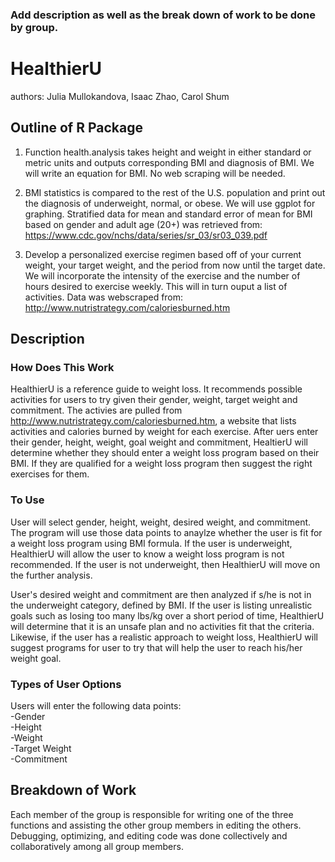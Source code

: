 ### Add description as well as the break down of work to be done by group. 


# HealthierU
authors: Julia Mullokandova, Isaac Zhao, Carol Shum

## Outline of R Package
1. Function health.analysis takes height and weight in either standard or metric units and outputs corresponding BMI and diagnosis of BMI. We will write an equation for BMI. No web scraping will be needed.

2. BMI statistics is compared to the rest of the U.S. population and print out the diagnosis of underweight, normal, or obese. We will use ggplot for graphing. Stratified data for mean and standard error of mean for BMI based on gender and adult age (20+) was retrieved from: https://www.cdc.gov/nchs/data/series/sr_03/sr03_039.pdf

3. Develop a personalized exercise regimen based off of your current weight, your target weight, and the period from now until the target date. We will incorporate the intensity of the exercise and the number of hours desired to exercise weekly. This will in turn ouput a list of activities. Data was webscraped from: http://www.nutristrategy.com/caloriesburned.htm


## Description
### How Does This Work
HealthierU is a reference guide to weight loss. It recommends possible activities for users to try given their gender, weight, target weight and commitment. The activies are pulled from http://www.nutristrategy.com/caloriesburned.htm, a website that lists activities and calories burned by weight for each exercise. After uers enter their gender, height, weight, goal weight and commitment, HealtierU will determine whether they should enter a weight loss program based on their BMI. If they are qualified for a weight loss program then suggest the right exercises for them. 

### To Use
User will select gender, height, weight, desired weight, and commitment. The program will use those data points to anaylze whether the user is fit for a weight loss program using BMI formula. If the user is underweight, HealthierU will allow the user to know a weight loss program is not recommended. If the user is not underweight, then HealthierU will move on the further analysis. 

User's desired weight and commitment are then analyzed if s/he is not in the underweight category, defined by BMI. If the user is listing unrealistic goals such as losing too many lbs/kg over a short period of time, HealthierU will determine that it is an unsafe plan and no activities fit that the criteria. Likewise, if the user has a realistic approach to weight loss, HealthierU will suggest programs for user to try that will help the user to reach his/her weight goal. 

### Types of User Options
Users will enter the following data points: <br />
  -Gender <br />
  -Height <br />
  -Weight <br />
  -Target Weight <br />
  -Commitment 


## Breakdown of Work
Each member of the group is responsible for writing one of the three functions and assisting the other group members in editing the others. 
Debugging, optimizing, and editing code was done collectively and collaboratively among all group members.
